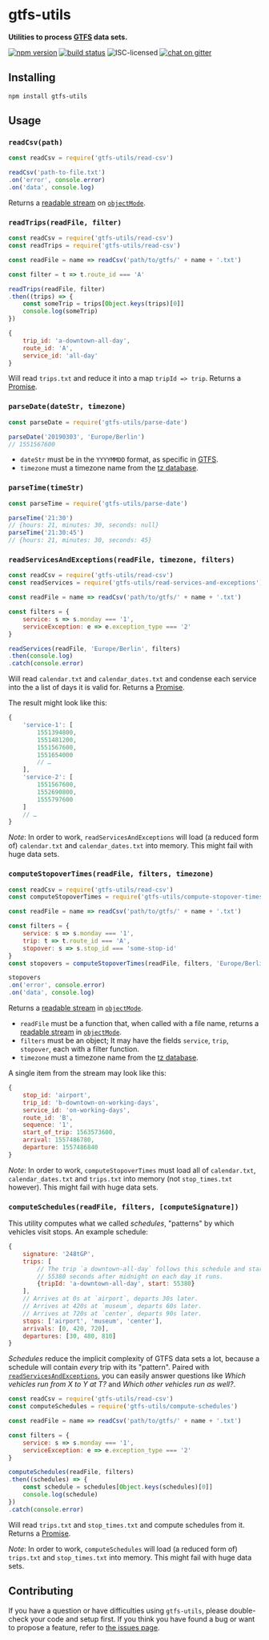 # gtfs-utils

**Utilities to process [GTFS](https://developers.google.com/transit/gtfs/) data sets.**

[![npm version](https://img.shields.io/npm/v/gtfs-utils.svg)](https://www.npmjs.com/package/gtfs-utils)
[![build status](https://api.travis-ci.org/public-transport/gtfs-utils.svg?branch=master)](https://travis-ci.org/public-transport/gtfs-utils)
![ISC-licensed](https://img.shields.io/github/license/public-transport/gtfs-utils.svg)
[![chat on gitter](https://badges.gitter.im/public-transport/Lobby.svg)](https://gitter.im/public-transport/Lobby)


## Installing

```shell
npm install gtfs-utils
```


## Usage

### `readCsv(path)`

```js
const readCsv = require('gtfs-utils/read-csv')

readCsv('path-to-file.txt')
.on('error', console.error)
.on('data', console.log)
```

Returns a [readable stream](https://nodejs.org/api/stream.html#stream_readable_streams) on [`objectMode`](https://nodejs.org/api/stream.html#stream_object_mode).

### `readTrips(readFile, filter)`

```js
const readCsv = require('gtfs-utils/read-csv')
const readTrips = require('gtfs-utils/read-csv')

const readFile = name => readCsv('path/to/gtfs/' + name + '.txt')

const filter = t => t.route_id === 'A'

readTrips(readFile, filter)
.then((trips) => {
	const someTrip = trips[Object.keys(trips)[0]]
	console.log(someTrip)
})
```

```js
{
	trip_id: 'a-downtown-all-day',
	route_id: 'A',
	service_id: 'all-day'
}
```

Will read `trips.txt` and reduce it into a map `tripId => trip`. Returns a [Promise](https://developer.mozilla.org/en-US/docs/Web/JavaScript/Reference/Global_Objects/promise).

### `parseDate(dateStr, timezone)`

```js
const parseDate = require('gtfs-utils/parse-date')

parseDate('20190303', 'Europe/Berlin')
// 1551567600
```

- `dateStr` must be in the `YYYYMMDD` format, as specific in [GTFS](https://developers.google.com/transit/gtfs/).
- `timezone` must a timezone name from the [tz database](https://en.wikipedia.org/wiki/Tz_database#Names_of_time_zones).

### `parseTime(timeStr)`

```js
const parseTime = require('gtfs-utils/parse-date')

parseTime('21:30')
// {hours: 21, minutes: 30, seconds: null}
parseTime('21:30:45')
// {hours: 21, minutes: 30, seconds: 45}
```

### `readServicesAndExceptions(readFile, timezone, filters)`

```js
const readCsv = require('gtfs-utils/read-csv')
const readServices = require('gtfs-utils/read-services-and-exceptions')

const readFile = name => readCsv('path/to/gtfs/' + name + '.txt')

const filters = {
	service: s => s.monday === '1',
	serviceException: e => e.exception_type === '2'
}

readServices(readFile, 'Europe/Berlin', filters)
.then(console.log)
.catch(console.error)
```

Will read `calendar.txt` and `calendar_dates.txt` and condense each service into the a list of days it is valid for. Returns a [Promise](https://developer.mozilla.org/en-US/docs/Web/JavaScript/Reference/Global_Objects/promise).

The result might look like this:

```js
{
	'service-1': [
		1551394800,
		1551481200,
		1551567600,
		1551654000
		// …
	],
	'service-2': [
		1551567600,
		1552690800,
		1555797600
	]
	// …
}
```

*Note*: In order to work, `readServicesAndExceptions` will load (a reduced form of) `calendar.txt` and `calendar_dates.txt` into memory. This might fail with huge data sets.

### `computeStopoverTimes(readFile, filters, timezone)`

```js
const readCsv = require('gtfs-utils/read-csv')
const computeStopoverTimes = require('gtfs-utils/compute-stopover-times')

const readFile = name => readCsv('path/to/gtfs/' + name + '.txt')

const filters = {
	service: s => s.monday === '1',
	trip: t => t.route_id === 'A',
	stopover: s => s.stop_id === 'some-stop-id'
}
const stopovers = computeStopoverTimes(readFile, filters, 'Europe/Berlin')

stopovers
.on('error', console.error)
.on('data', console.log)
```

Returns a [readable stream](https://nodejs.org/api/stream.html#stream_readable_streams) in [`objectMode`](https://nodejs.org/api/stream.html#stream_object_mode).

- `readFile` must be a function that, when called with a file name, returns a [readable stream](https://nodejs.org/api/stream.html#stream_readable_streams) in [`objectMode`](https://nodejs.org/api/stream.html#stream_object_mode).
- `filters` must be an object; It may have the fields `service`, `trip`, `stopover`, each with a filter function.
- `timezone` must a timezone name from the [tz database](https://en.wikipedia.org/wiki/Tz_database#Names_of_time_zones).

A single item from the stream may look like this:

```js
{
	stop_id: 'airport',
	trip_id: 'b-downtown-on-working-days',
	service_id: 'on-working-days',
	route_id: 'B',
	sequence: '1',
	start_of_trip: 1563573600,
	arrival: 1557486780,
	departure: 1557486840
}
```

*Note*: In order to work, `computeStopoverTimes` must load all of `calendar.txt`, `calendar_dates.txt` and `trips.txt` into memory (not `stop_times.txt` however). This might fail with huge data sets.

### `computeSchedules(readFile, filters, [computeSignature])`

This utility computes what we called *schedules*, "patterns" by which vehicles visit stops. An example schedule:

```js
{
	signature: '248tGP',
	trips: [
		// The trip `a downtown-all-day` follows this schedule and starts
		// 55380 seconds after midnight on each day it runs.
		{tripId: 'a-downtown-all-day', start: 55380}
	],
	// Arrives at 0s at `airport`, departs 30s later.
	// Arrives at 420s at `museum`, departs 60s later.
	// Arrives at 720s at `center`, departs 90s later.
	stops: ['airport', 'museum', 'center'],
	arrivals: [0, 420, 720],
	departures: [30, 480, 810]
}
```

*Schedules* reduce the implicit complexity of GTFS data sets a lot, because a schedule will contain *every* trip with its "pattern". Paired with [`readServicesAndExceptions`](#readservicesandexceptionsreadfile-timezone-filters), you can easily answer questions like *Which vehicles run from X to Y at T?* and *Which other vehicles run as well?*.

```js
const readCsv = require('gtfs-utils/read-csv')
const computeSchedules = require('gtfs-utils/compute-schedules')

const readFile = name => readCsv('path/to/gtfs/' + name + '.txt')

const filters = {
	service: s => s.monday === '1',
	serviceException: e => e.exception_type === '2'
}

computeSchedules(readFile, filters)
.then((schedules) => {
	const schedule = schedules[Object.keys(schedules)[0]]
	console.log(schedule)
})
.catch(console.error)
```

Will read `trips.txt` and `stop_times.txt` and compute schedules from it. Returns a [Promise](https://developer.mozilla.org/en-US/docs/Web/JavaScript/Reference/Global_Objects/promise).

*Note*: In order to work, `computeSchedules` will load (a reduced form of) `trips.txt` and `stop_times.txt` into memory. This might fail with huge data sets.


## Contributing

If you have a question or have difficulties using `gtfs-utils`, please double-check your code and setup first. If you think you have found a bug or want to propose a feature, refer to [the issues page](https://github.com/public-transport/gtfs-utils/issues).
